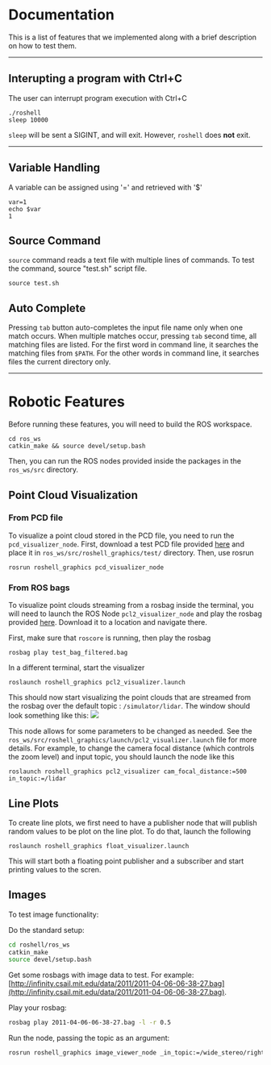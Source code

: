 # Documentation

This is a list of features that we implemented along with a brief description on how to test them.

<hr>

## Interupting a program with Ctrl+C
The user can interrupt program execution with Ctrl+C
```
./roshell
sleep 10000
```

```sleep``` will be sent a SIGINT, and will exit. However, ```roshell``` does **not** exit.

<hr>

## Variable Handling

A variable can be assigned using '=' and retrieved with '$'
```
var=1
echo $var
1
```
## Source Command

```source``` command reads a text file with multiple lines of commands.
To test the command, source "test.sh" script file.
```
source test.sh
```
## Auto Complete

Pressing ```tab``` button auto-completes the input file name only when one match occurs.
When multiple matches occur, pressing ```tab``` second time, all matching files are listed.
For the first word in command line, it searches the matching files from ```$PATH```.
For the other words in command line, it searches files the current directory only.

<hr>

# Robotic Features
Before running these features, you will need to build the ROS workspace.
```
cd ros_ws
catkin_make && source devel/setup.bash
```
Then, you can run the ROS nodes provided inside the packages in the `ros_ws/src` directory.

## Point Cloud Visualization
### From PCD file
To visualize a point cloud stored in the PCD file, you need to run the `pcd_visualizer_node`. First, download a test PCD file provided [here](https://drive.google.com/open?id=1HfrEJ8wTFe-DFC0YWpUx6X5AZ5MJgBFG) and place it in `ros_ws/src/roshell_graphics/test/` directory. Then, use rosrun
```
rosrun roshell_graphics pcd_visualizer_node
```

### From ROS bags
To visualize point clouds streaming from a rosbag inside the terminal, you will need to launch the ROS Node `pcl2_visualizer_node` and play the rosbag provided [here](https://drive.google.com/open?id=1z4M2eawrsd_YgwQ4UPVxoBvqgmICQmMB). Download it to a location and navigate there.

First, make sure that `roscore` is running, then play the rosbag
```
rosbag play test_bag_filtered.bag
```

In a different terminal, start the visualizer

```
roslaunch roshell_graphics pcl2_visualizer.launch
```
This should now start visualizing the point clouds that are streamed from the rosbag over the default topic : `/simulator/lidar`. The window should look something like this:
![](images/pcl2_visualizer.gif)

This node allows for some parameters to be changed as needed. See the `ros_ws/src/roshell_graphics/launch/pcl2_visualizer.launch` file for more details. For example, to change the camera focal distance (which controls the zoom level) and input topic, you should launch the node like this
```
roslaunch roshell_graphics pcl2_visualizer cam_focal_distance:=500 in_topic:=/lidar
```

## Line Plots

To create line plots, we first need to have a publisher node that will publish random values to be plot on the line plot. To do that, launch the following
```
roslaunch roshell_graphics float_visualizer.launch
```
This will start both a floating point publisher and a subscriber and start printing values to the scren.

## Images

To test image functionality:

Do the standard setup:
```bash
cd roshell/ros_ws
catkin_make
source devel/setup.bash
```

Get some rosbags with image data to test. For example: [http://infinity.csail.mit.edu/data/2011/2011-04-06-06-38-27.bag](http://infinity.csail.mit.edu/data/2011/2011-04-06-06-38-27.bag).

Play your rosbag:
``` bash
rosbag play 2011-04-06-06-38-27.bag -l -r 0.5
```

Run the node, passing the topic as an argument:
```bash
rosrun roshell_graphics image_viewer_node _in_topic:=/wide_stereo/right/image_raw
```

